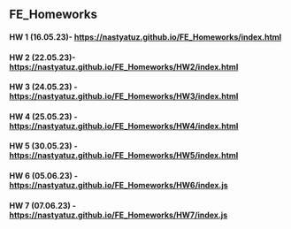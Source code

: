 ## FE_Homeworks

#### HW 1 (16.05.23)- https://nastyatuz.github.io/FE_Homeworks/index.html
#### HW 2 (22.05.23)- https://nastyatuz.github.io/FE_Homeworks/HW2/index.html
#### HW 3 (24.05.23) - https://nastyatuz.github.io/FE_Homeworks/HW3/index.html
#### HW 4 (25.05.23) - https://nastyatuz.github.io/FE_Homeworks/HW4/index.html
#### HW 5 (30.05.23) - https://nastyatuz.github.io/FE_Homeworks/HW5/index.html
#### HW 6 (05.06.23) - https://nastyatuz.github.io/FE_Homeworks/HW6/index.js
#### HW 7 (07.06.23) - https://nastyatuz.github.io/FE_Homeworks/HW7/index.js
